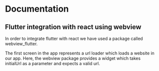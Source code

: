# Documentation

## Flutter integration with react using webview

In order to integrate flutter with react we have used a package called webview_flutter.

The first screen in the app represents a url loader which loads a website in our app. Here, the webview package provides a widget which takes initialUrl as a parameter and expects a valid url.

